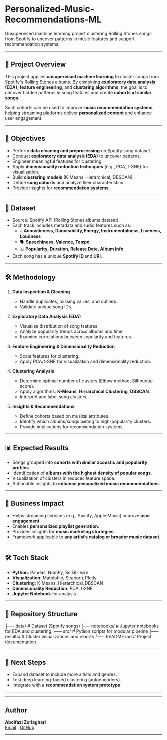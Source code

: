# Personalized-Music-Recommendations-ML
Unsupervised machine learning project clustering Rolling Stones songs from Spotify to uncover patterns in music features and support recommendation systems.

---

## 📌 Project Overview  
This project applies **unsupervised machine learning** to cluster songs from Spotify's Rolling Stones albums. By combining **exploratory data analysis (EDA)**, **feature engineering**, and **clustering algorithms**, the goal is to uncover hidden patterns in song features and create **cohorts of similar songs**.  

Such cohorts can be used to improve **music recommendation systems**, helping streaming platforms deliver **personalized content** and enhance user engagement.  

---

## 🎯 Objectives  
- Perform **data cleaning and preprocessing** on Spotify song dataset.  
- Conduct **exploratory data analysis (EDA)** to uncover patterns.  
- Engineer meaningful features for clustering.  
- Apply **dimensionality reduction techniques** (e.g., PCA, t-SNE) for visualization.  
- Build **clustering models** (K-Means, Hierarchical, DBSCAN).  
- Define **song cohorts** and analyze their characteristics.  
- Provide insights for **recommendation systems**.  

---

## 📂 Dataset  
- Source: Spotify API (Rolling Stones albums dataset).  
- Each track includes metadata and audio features such as:  
  - 🎶 **Acousticness, Danceability, Energy, Instrumentalness, Liveness, Loudness**  
  - 🗣️ **Speechiness, Valence, Tempo**  
  - 📊 **Popularity, Duration, Release Date, Album Info**  
- Each song has a unique **Spotify ID** and **URI**.  

---

## 🛠️ Methodology  

1. **Data Inspection & Cleaning**  
   - Handle duplicates, missing values, and outliers.  
   - Validate unique song IDs.  

2. **Exploratory Data Analysis (EDA)**  
   - Visualize distribution of song features.  
   - Analyze popularity trends across albums and time.  
   - Examine correlations between popularity and features.  

3. **Feature Engineering & Dimensionality Reduction**  
   - Scale features for clustering.  
   - Apply PCA/t-SNE for visualization and dimensionality reduction.  

4. **Clustering Analysis**  
   - Determine optimal number of clusters (Elbow method, Silhouette score).  
   - Apply algorithms: **K-Means**, **Hierarchical Clustering**, **DBSCAN**.  
   - Interpret and label song clusters.  

5. **Insights & Recommendations**  
   - Define cohorts based on musical attributes.  
   - Identify which albums/songs belong to high-popularity clusters.  
   - Provide implications for recommendation systems.  

---

## 📊 Expected Results  
- Songs grouped into **cohorts with similar acoustic and popularity profiles**.  
- Identification of **albums with the highest density of popular songs**.  
- Visualization of clusters in reduced feature space.  
- Actionable insights to **enhance personalized music recommendations**.  

---

## 💼 Business Impact  
- Helps streaming services (e.g., Spotify, Apple Music) improve **user engagement**.  
- Enables **personalized playlist generation**.  
- Provides insights for **music marketing strategies**.  
- Framework applicable to **any artist’s catalog or broader music dataset**.  

---

## 🛠️ Tech Stack  
- **Python**: Pandas, NumPy, Scikit-learn  
- **Visualization**: Matplotlib, Seaborn, Plotly  
- **Clustering**: K-Means, Hierarchical, DBSCAN  
- **Dimensionality Reduction**: PCA, t-SNE  
- **Jupyter Notebook** for analysis  

---
 
## 📁 Repository Structure  

├── data/ # Dataset (Spotify songs)
├── notebooks/ # Jupyter notebooks for EDA and clustering
├── src/ # Python scripts for modular pipeline
├── results/ # Cluster visualizations and reports
└── README.md # Project documentation


---

## 🚀 Next Steps  
- Expand dataset to include more artists and genres.  
- Test deep learning–based clustering (autoencoders).  
- Integrate with a **recommendation system prototype**.  

---
---

## Author

**Abolfazl Zolfaghari**  
[Email](ab.zolfaghari.abbasghaleh) | [GitHub](https://github.com/abolfazl6678)

---













